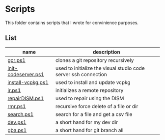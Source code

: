 # Scripts

This folder contains scripts that I wrote for convinience purposes.

## List

| name                                        | description                                                     |
|---------------------------------------------|-----------------------------------------------------------------|
| [gcr.ps1](.\gcr.ps1)                        | clones a git repository recursively                             |
| [init-codeserver.ps1](.\int-codeserver.ps1) | used to initialize the visual studio code server ssh connection |
| [install-vcpkg.ps1](.\install-vcpkg.ps1)    | used to install and update vcpkg                                |
| [ir.ps1](.\ir.ps1)                          | initializes a remote repository                                 |
| [repairDISM.ps1](.\repairDISM.ps1)          | used to repair using the DISM                                   |
| [rmr.ps1](.\rmr.ps1)                        | recursive force delete of a file or dir                         |
| [search.ps1](.\search.ps1)                  | search for a file and get a csv file                            |
| [dev.ps1](.\dev.ps1)                        | a short hand for my dev dir                                     |
| [gba.ps1](gba.ps1)                          | a short hand for git branch all                                 |
